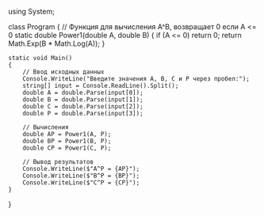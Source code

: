 using System;

class Program
{
    // Функция для вычисления A^B, возвращает 0 если A <= 0
    static double Power1(double A, double B)
    {
        if (A <= 0)
            return 0;
        return Math.Exp(B * Math.Log(A));
    }

    static void Main()
    {
        // Ввод исходных данных
        Console.WriteLine("Введите значения A, B, C и P через пробел:");
        string[] input = Console.ReadLine().Split();
        double A = double.Parse(input[0]);
        double B = double.Parse(input[1]);
        double C = double.Parse(input[2]);
        double P = double.Parse(input[3]);

        // Вычисления
        double AP = Power1(A, P);
        double BP = Power1(B, P);
        double CP = Power1(C, P);

        // Вывод результатов
        Console.WriteLine($"A^P = {AP}");
        Console.WriteLine($"B^P = {BP}");
        Console.WriteLine($"C^P = {CP}");
    }
}
